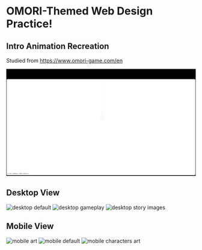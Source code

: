 # OMORI-Themed Web Design Practice!
## Intro Animation Recreation 
Studied from https://www.omori-game.com/en

<img src="resources/preview.gif" width="1000" />

## Desktop View
![desktop default](https://github.com/Iemontine/WebDevPractice-OMORI/assets/95956143/04998d12-7cc8-4390-83b0-4575efeffcef)
![desktop gameplay](https://github.com/Iemontine/WebDevPractice-OMORI/assets/95956143/08826f62-8587-4f44-b943-f83b3329dedf)
![desktop story images](https://github.com/Iemontine/WebDevPractice-OMORI/assets/95956143/cb4df15d-db7c-4292-b849-0036ff6133e1)

## Mobile View
![mobile art](https://github.com/Iemontine/WebDevPractice-OMORI/assets/95956143/80fa5c22-fc28-4761-b1d6-2dee1af8419e)
![mobile default](https://github.com/Iemontine/WebDevPractice-OMORI/assets/95956143/de5edd1c-4427-40b5-bfb1-39eed2ba08d5)
![mobile characters art](https://github.com/Iemontine/WebDevPractice-OMORI/assets/95956143/cf63dae8-f90f-41ef-967b-7faec9a9f1c9)
